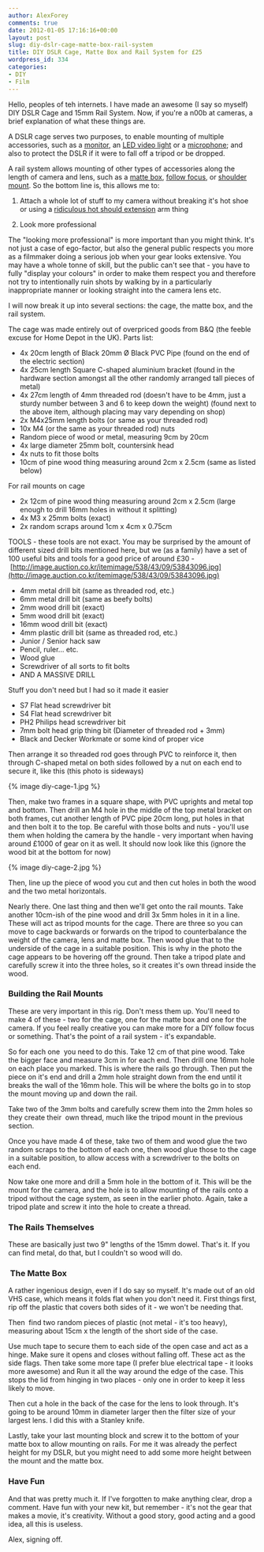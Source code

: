 ```yaml
---
author: AlexForey
comments: true
date: 2012-01-05 17:16:16+00:00
layout: post
slug: diy-dslr-cage-matte-box-rail-system
title: DIY DSLR Cage, Matte Box and Rail System for £25
wordpress_id: 334
categories:
- DIY
- Film
---
```


Hello, peoples of teh internets. I have made an awesome (I say so myself) DIY DSLR Cage and 15mm Rail System. Now, if you're a n00b at cameras, a brief explanation of what these things are.

A DSLR cage serves two purposes, to enable mounting of multiple accessories, such as a [monitor](http://www.photoxels.com/images/Sony/clm-v55/sony-clm-v55-b-800.jpg), an [LED video light](http://www.soobumimphotography.com/wp-content/uploads/2010/08/5A2O2022.jpg) or a [microphone](http://4.bp.blogspot.com/_sSBAKgKLoUM/TDykoOTpyeI/AAAAAAAAEMA/xE_ZF37GqQI/s400/5D_MkII-Mic-BLOG-123.jpg); and also to protect the DSLR if it were to fall off a tripod or be dropped.

A rail system allows mounting of other types of accessories along the length of camera and lens, such as a [matte box](http://freytag-film.com/wp-content/uploads/2011/05/Genus_mattebox.jpg), [follow focus](http://loclum.files.wordpress.com/2010/07/focus-wheel.jpg), or [shoulder mount](http://www.philipbloom.net/wp-content/uploads/2009/05/dslr20_models_0549_lg1.jpg). So the bottom line is, this allows me to:
	
  1. Attach a whole lot of stuff to my camera without breaking it's hot shoe or using a [ridiculous hot should extension](http://www.warehouseexpress.com/webcontent/product_images/large/134/1010112.jpg) arm thing

  2. Look more professional

The "looking more professional" is more important than you might think. It's not just a case of ego-factor, but also the general public respects you more as a filmmaker doing a serious job when your gear looks extensive. You may have a whole tonne of skill, but the public can't see that - you have to fully "display your colours" in order to make them respect you and therefore not try to intentionally ruin shots by walking by in a particularly inappropriate manner or looking straight into the camera lens etc.

I will now break it up into several sections: the cage, the matte box, and the rail system.

The cage was made entirely out of overpriced goods from B&Q (the feeble excuse for Home Depot in the UK). Parts list:
	
  * 4x 20cm length of Black 20mm Ø Black PVC Pipe (found on the end of the electric section)
  * 4x 25cm length Square C-shaped aluminium bracket (found in the hardware section amongst all the other randomly arranged tall pieces of metal)
  * 4x 27cm length of 4mm threaded rod (doesn't have to be 4mm, just a sturdy number between 3 and 6 to keep down the weight) (found next to the above item, although placing may vary depending on shop)
  * 2x M4x25mm length bolts (or same as your threaded rod)
  * 10x M4 (or the same as your threaded rod) nuts
  * Random piece of wood or metal, measuring 9cm by 20cm
  * 4x large diameter 25mm bolt, countersink head
  * 4x nuts to fit those bolts
  * 10cm of pine wood thing measuring around 2cm x 2.5cm (same as listed below)

For rail mounts on cage

  * 2x 12cm of pine wood thing measuring around 2cm x 2.5cm (large enough to drill 16mm holes in without it splitting)
  * 4x M3 x 25mm bolts (exact)
  * 2x random scraps around 1cm x 4cm x 0.75cm

TOOLS - these tools are not exact. You may be surprised by the amount of different sized drill bits mentioned here, but we (as a family) have a set of 100 useful bits and tools for a good price of around £30 - [http://image.auction.co.kr/itemimage/538/43/09/53843096.jpg](http://image.auction.co.kr/itemimage/538/43/09/53843096.jpg)


  * 4mm metal drill bit (same as threaded rod, etc.)	
  * 6mm metal drill bit (same as beefy bolts)
  * 2mm wood drill bit (exact)
  * 5mm wood drill bit (exact)
  * 16mm wood drill bit (exact)
  * 4mm plastic drill bit (same as threaded rod, etc.)
  * Junior / Senior hack saw
  * Pencil, ruler... etc.
  * Wood glue
  * Screwdriver of all sorts to fit bolts
  * AND A MASSIVE DRILL

Stuff you don't need but I had so it made it easier

  * S7 Flat head screwdriver bit	
  * S4 Flat head screwdriver bit
  * PH2 Philips head screwdriver bit
  * 7mm bolt head grip thing bit (Diameter of threaded rod + 3mm)
  * Black and Decker Workmate or some kind of proper vice

Then arrange it so threaded rod goes through PVC to reinforce it, then through C-shaped metal on both sides followed by a nut on each end to secure it, like this (this photo is sideways)

{% image diy-cage-1.jpg %}

Then, make two frames in a square shape, with PVC uprights and metal top and bottom. Then drill an M4 hole in the middle of the top metal bracket on both frames, cut another length of PVC pipe 20cm long, put holes in that and then bolt it to the top. Be careful with those bolts and nuts - you'll use them when holding the camera by the handle - very important when having around £1000 of gear on it as well. It should now look like this (ignore the wood bit at the bottom for now)

{% image diy-cage-2.jpg %}

Then, line up the piece of wood you cut and then cut holes in both the wood and the two metal horizontals.

Nearly there. One last thing and then we'll get onto the rail mounts. Take another 10cm-ish of the pine wood and drill 3x 5mm holes in it in a line. These will act as tripod mounts for the cage. There are three so you can move to cage backwards or forwards on the tripod to counterbalance the weight of the camera, lens and matte box. Then wood glue that to the underside of the cage in a suitable position. This is why in the photo the cage appears to be hovering off the ground. Then take a tripod plate and carefully screw it into the three holes, so it creates it's own thread inside the wood.


### Building the Rail Mounts

These are very important in this rig. Don't mess them up. You'll need to make 4 of these - two for the cage, one for the matte box and one for the camera. If you feel really creative you can make more for a DIY follow focus or something. That's the point of a rail system - it's expandable.

So for each one  you need to do this. Take 12 cm of that pine wood. Take the bigger face and measure 3cm in for each end. Then drill one 16mm hole on each place you marked. This is where the rails go through. Then put the piece on it's end and drill a 2mm hole straight down from the end until it breaks the wall of the 16mm hole. This will be where the bolts go in to stop the mount moving up and down the rail.

Take two of the 3mm bolts and carefully screw them into the 2mm holes so they create their  own thread, much like the tripod mount in the previous section.

Once you have made 4 of these, take two of them and wood glue the two random scraps to the bottom of each one, then wood glue those to the cage in a suitable position, to allow access with a screwdriver to the bolts on each end.

Now take one more and drill a 5mm hole in the bottom of it. This will be the mount for the camera, and the hole is to allow mounting of the rails onto a tripod without the cage system, as seen in the earlier photo. Again, take a tripod plate and screw it into the hole to create a thread.

### The Rails Themselves

These are basically just two 9" lengths of the 15mm dowel. That's it. If you can find metal, do that, but I couldn't so wood will do.

###  The Matte Box

A rather ingenious design, even if I do say so myself. It's made out of an old VHS case, which means it folds flat when you don't need it. First things first, rip off the plastic that covers both sides of it - we won't be needing that.

Then  find two random pieces of plastic (not metal - it's too heavy), measuring about 15cm x the length of the short side of the case.

Use much tape to secure them to each side of the open case and act as a hinge. Make sure it opens and closes without falling off. These act as the side flags. Then take some more tape (I prefer blue electrical tape - it looks more awesome) and Run it all the way around the edge of the case. This stops the lid from hinging in two places - only one in order to keep it less likely to move.

Then cut a hole in the back of the case for the lens to look through. It's going to be around 10mm in diameter larger then the filter size of your largest lens. I did this with a Stanley knife.

Lastly, take your last mounting block and screw it to the bottom of your matte box to allow mounting on rails. For me it was already the perfect height for my DSLR, but you might need to add some more height between the mount and the matte box.

### Have Fun

And that was pretty much it. If I've forgotten to make anything clear, drop a comment. Have fun with your new kit, but remember - it's not the gear that makes a movie, it's creativity. Without a good story, good acting and a good idea, all this is useless.

Alex, signing off.
